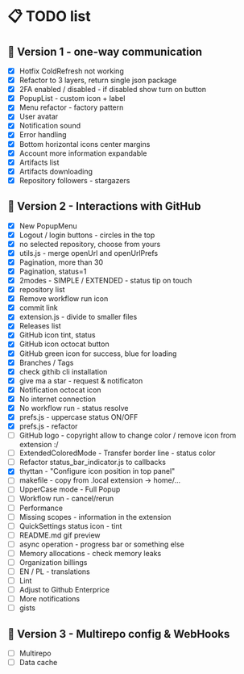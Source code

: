 # 📋 TODO list

## 🚀 Version 1 - one-way communication

- [x] Hotfix ColdRefresh not working
- [x] Refactor to 3 layers, return single json package
- [x] 2FA enabled / disabled - if disabled show turn on button
- [x] PopupList - custom icon + label
- [x] Menu refactor - factory pattern
- [x] User avatar
- [x] Notification sound
- [x] Error handling
- [x] Bottom horizontal icons center margins
- [x] Account more information expandable
- [x] Artifacts list
- [x] Artifacts downloading
- [x] Repository followers - stargazers

## 🌟 Version 2 - Interactions with GitHub
- [x] New PopupMenu
- [x] Logout / login buttons - circles in the top
- [x] no selected repository, choose from yours
- [x] utils.js - merge openUrl and openUrlPrefs
- [x] Pagination, more than 30
- [x] Pagination, status=1
- [x] 2modes - SIMPLE / EXTENDED - status tip on touch
- [x] repository list
- [x] Remove workflow run icon
- [x] commit link
- [x] extension.js - divide to smaller files
- [x] Releases list
- [x] GitHub icon tint, status
- [x] GitHub icon octocat button
- [x] GitHub green icon for success, blue for loading
- [x] Branches / Tags
- [x] check githib cli installation
- [x] give ma a star - request & notificaton
- [x] Notification octocat icon
- [x] No internet connection
- [x] No workflow run - status resolve
- [x] prefs.js - uppercase status ON/OFF
- [x] prefs.js - refactor
- [ ] GitHub logo - copyright allow to change color / remove icon from extension :/
- [ ] ExtendedColoredMode - Transfer border line - status color
- [ ] Refactor status_bar_indicator.js to callbacks
- [x] thyttan - "Configure icon position in top panel"
- [ ] makefile - copy from .local extension -> home/...
- [ ] UpperCase mode - Full Popup
- [ ] Workflow run - cancel/rerun
- [ ] Performance
- [ ] Missing scopes - information in the extension
- [ ] QuickSettings status icon - tint
- [ ] README.md gif preview
- [ ] async operation - progress bar or something else
- [ ] Memory allocations - check memory leaks
- [ ] Organization billings
- [ ] EN / PL - translations
- [ ] Lint
- [ ] Adjust to Github Enterprice
- [ ] More notifications
- [ ] gists

## 🎯 Version 3 - Multirepo config & WebHooks
- [ ] Multirepo
- [ ] Data cache
